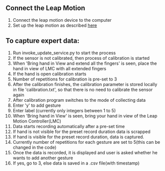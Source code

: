 ## Connect the Leap Motion
1. Connect the leap motion device to the computer
2. Set up the leap motion as described [here](https://www.leapmotion.com/setup)

## To capture expert data:
1. Run invoke_update_service.py to start the process
2. If the sensor is not calibrated, then process of calibration is started
3. When 'Bring hand in View and extend all the fingers' is seen, place the hand in view of LMC with all extended fingers
4. If the hand is open calibration starts
5. Number of repetitions for calibration is pre-set to 3
6. After the calibration finishes, the calibration parameter is stored locally in file 'calibration.txt', so that there is no need
   to calibrate the sensor again
7. After calibration program switches to the mode of collecting data
8. Enter 'y' to add gesture
9. Enter label (currently only integers between 1 to 5)
10. When 'Bring hand in View' is seen, bring your hand in view of the Leap Motion Controller(LMC)
11. Data starts recording automatically after a pre-set time
12. If hand is not visible for the preset record duration data is scrapped
13. If hand is visible for the preset record duration, data is captured.
14. Currently number of repetitions for each gesture are set to 5(this can be changed in the code)
15. Once the data is recorded, it is displayed and user is asked whether he wants to add another gesture
16. If yes, go to 3, else data is saved in a .csv file(with timestamp)
